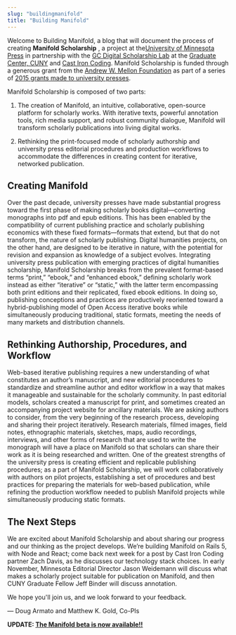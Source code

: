 ```yaml
---
slug: "buildingmanifold"
title: "Building Manifold"
---
```




<!--truncate-->

Welcome to Building Manifold, a blog that will document the process of creating **Manifold Scholarship** , a project at the[University of Minnesota Press](http://www.upress.umn.edu/) in partnership with the [GC Digital Scholarship Lab](http://gcdsl.commons.gc.cuny.edu/) at the [Graduate Center, CUNY](http://www.gc.cuny.edu/Home) and [Cast Iron Coding](http://castironcoding.com). Manifold Scholarship is funded through a generous grant from the [Andrew W. Mellon Foundation](https://mellon.org/) as part of a series of [2015 grants made to university presses](http://www.aaupnet.org/aaup-members/news-from-the-membership/collaborative-publishing-initiatives).

 Manifold Scholarship is composed of two parts:

 1) The creation of Manifold, an intuitive, collaborative, open-source platform for scholarly works. With iterative texts, powerful annotation tools, rich media support, and robust community dialogue, Manifold will transform scholarly publications into living digital works.

 2) Rethinking the print-focused mode of scholarly authorship and university press editorial procedures and production workflows to accommodate the differences in creating content for iterative, networked publication.

## Creating Manifold
Over the past decade, university presses have made substantial progress toward the first phase of making scholarly books digital—converting monographs into pdf and epub editions. This has been enabled by the compatibility of current publishing practice and scholarly publishing economics with these fixed formats—formats that extend, but that do not transform, the nature of scholarly publishing. Digital humanities projects, on the other hand, are designed to be iterative in nature, with the potential for revision and expansion as knowledge of a subject evolves. Integrating university press publication with emerging practices of digital humanities scholarship, Manifold Scholarship breaks from the prevalent format-based terms “print,” “ebook,” and “enhanced ebook,” defining scholarly work instead as either “iterative” or “static,” with the latter term encompassing both print editions and their replicated, fixed ebook editions. In doing so, publishing conceptions and practices are productively reoriented toward a hybrid-publishing model of Open Access iterative books while simultaneously producing traditional, static formats, meeting the needs of many markets and distribution channels.

## Rethinking Authorship, Procedures, and Workflow
Web-based iterative publishing requires a new understanding of what constitutes an author’s manuscript, and new editorial procedures to standardize and streamline author and editor workflow in a way that makes it manageable and sustainable for the scholarly community. In past editorial models, scholars created a manuscript for print, and sometimes created an accompanying project website for ancillary materials. We are asking authors to consider, from the very beginning of the research process, developing and sharing their project iteratively. Research materials, filmed images, field notes, ethnographic materials, sketches, maps, audio recordings, interviews, and other forms of research that are used to write the monograph will have a place on Manifold so that scholars can share their work as it is being researched and written. One of the greatest strengths of the university press is creating efficient and replicable publishing procedures; as a part of Manifold Scholarship, we will work collaboratively with authors on pilot projects, establishing a set of procedures and best practices for preparing the materials for web-based publication, while refining the production workflow needed to publish Manifold projects while simultaneously producing static formats.

## The Next Steps

We are excited about Manifold Scholarship and about sharing our progress and our thinking as the project develops. We’re building Manifold on Rails 5, with Node and React; come back next week for a post by Cast Iron Coding partner Zach Davis, as he discusses our technology stack choices. In early November, Minnesota Editorial Director Jason Weidemann will discuss what makes a scholarly project suitable for publication on Manifold, and then CUNY Graduate Fellow Jeff Binder will discuss annotation.

We hope you'll join us, and we look forward to your feedback.

— Doug Armato and Matthew K. Gold, Co-PIs

**UPDATE: [The Manifold beta is now available!!](http://manifold.umn.edu/2017/04/04/manifold-beta-now-available/)**
